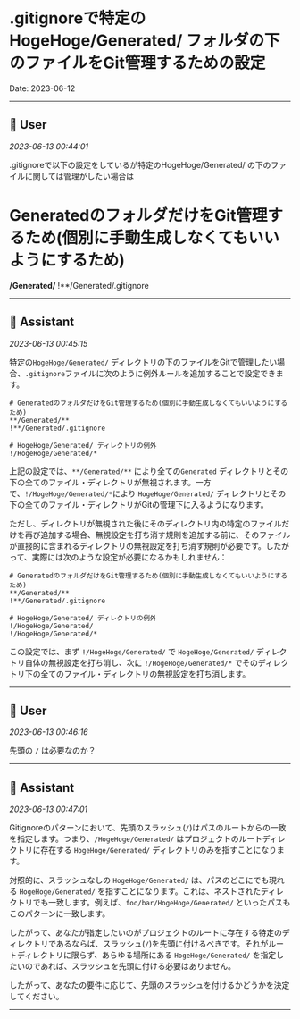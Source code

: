 # .gitignoreで特定のHogeHoge/Generated/ フォルダの下のファイルをGit管理するための設定

Date: 2023-06-12

---

## 👤 User
*2023-06-13 00:44:01*

.gitignoreで以下の設定をしているが特定のHogeHoge/Generated/ の下のファイルに関しては管理がしたい場合は


# GeneratedのフォルダだけをGit管理するため(個別に手動生成しなくてもいいようにするため)
**/Generated/**
!**/Generated/.gitignore

---

## 🤖 Assistant
*2023-06-13 00:45:15*

特定の`HogeHoge/Generated/` ディレクトリの下のファイルをGitで管理したい場合、`.gitignore`ファイルに次のように例外ルールを追加することで設定できます。

```gitignore
# GeneratedのフォルダだけをGit管理するため(個別に手動生成しなくてもいいようにするため)
**/Generated/**
!**/Generated/.gitignore

# HogeHoge/Generated/ ディレクトリの例外
!/HogeHoge/Generated/*
```

上記の設定では、`**/Generated/**` により全ての`Generated` ディレクトリとその下の全てのファイル・ディレクトリが無視されます。一方で、`!/HogeHoge/Generated/*`により `HogeHoge/Generated/` ディレクトリとその下の全てのファイル・ディレクトリがGitの管理下に入るようになります。

ただし、ディレクトリが無視された後にそのディレクトリ内の特定のファイルだけを再び追加する場合、無視設定を打ち消す規則を追加する前に、そのファイルが直接的に含まれるディレクトリの無視設定を打ち消す規則が必要です。したがって、実際には次のような設定が必要になるかもしれません：

```gitignore
# GeneratedのフォルダだけをGit管理するため(個別に手動生成しなくてもいいようにするため)
**/Generated/**
!**/Generated/.gitignore

# HogeHoge/Generated/ ディレクトリの例外
!/HogeHoge/Generated/
!/HogeHoge/Generated/*
```

この設定では、まず `!/HogeHoge/Generated/` で `HogeHoge/Generated/` ディレクトリ自体の無視設定を打ち消し、次に `!/HogeHoge/Generated/*` でそのディレクトリ下の全てのファイル・ディレクトリの無視設定を打ち消します。

---

## 👤 User
*2023-06-13 00:46:16*

先頭の `/` は必要なのか？

---

## 🤖 Assistant
*2023-06-13 00:47:01*

Gitignoreのパターンにおいて、先頭のスラッシュ(`/`)はパスのルートからの一致を指定します。つまり、`/HogeHoge/Generated/` はプロジェクトのルートディレクトリに存在する `HogeHoge/Generated/` ディレクトリのみを指すことになります。

対照的に、スラッシュなしの `HogeHoge/Generated/` は、パスのどこにでも現れる `HogeHoge/Generated/` を指すことになります。これは、ネストされたディレクトリでも一致します。例えば、`foo/bar/HogeHoge/Generated/` といったパスもこのパターンに一致します。

したがって、あなたが指定したいのがプロジェクトのルートに存在する特定のディレクトリであるならば、スラッシュ(`/`)を先頭に付けるべきです。それがルートディレクトリに限らず、あらゆる場所にある `HogeHoge/Generated/` を指定したいのであれば、スラッシュを先頭に付ける必要はありません。

したがって、あなたの要件に応じて、先頭のスラッシュを付けるかどうかを決定してください。

---
